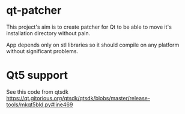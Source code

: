 qt-patcher
==========
This project's aim is to create patcher for Qt to be able to move it's installation directory without pain.

App depends only on stl libraries so it should compile on any platform without significant problems.


Qt5 support
==========
See this code from qtsdk
https://qt.gitorious.org/qtsdk/qtsdk/blobs/master/release-tools/mkqt5bld.py#line469
